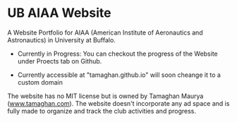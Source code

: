 # UB AIAA Website

A Website Portfolio for AIAA (American Institute of Aeronautics and Astronautics) in University at Buffalo.

- Currently in Progress: You can checkout the progress of the Website under Proects tab on Github.

- Currently accessible at "tamaghan.github.io" will soon cheange it to a custom domain




The website has no MIT license but is owned by Tamaghan Maurya (www.tamaghan.com). The website doesn't incorporate any ad space and is fully made to organize and track the club activities and progress.
